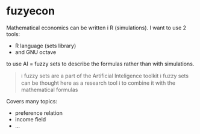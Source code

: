 # fuzyecon
Mathematical economics can be written i R (simulations). I want to use 2 tools:

* R language (sets library)
* and GNU octave

to use AI = fuzzy sets to describe the formulas rather than with simulations.

> ℹ️ fuzzy sets are a part of the Artificial Inteligence toolkit
> ℹ️ fuzzy sets can be thought here as a research tool
> ℹ️ to combine it with the mathematical formulas

Covers many topics:

* preference relation
* income field
* ...
